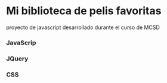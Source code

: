 # Mi biblioteca de pelis favoritas
proyecto de javascript desarrollado durante el curso de MCSD


### JavaScrip
### JQuery
### CSS
